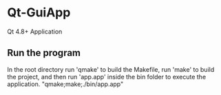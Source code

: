 # Qt-GuiApp
Qt 4.8+ Application

## Run the program
In the root directory run 'qmake' to build the Makefile, run 'make' to build the project, and then run 'app.app' inside the bin folder to execute the application.
"qmake;make;./bin/app.app"
